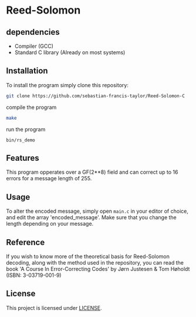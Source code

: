 # Reed-Solomon

## dependencies
- Compiler (GCC)
- Standard C library (Already on most systems)

## Installation
To install the program simply clone this repository:
```bash
git clone https://github.com/sebastian-francis-taylor/Reed-Solomon-C
```
compile the program
```bash
make
```
run the program
```
bin/rs_demo
```

## Features
This program opperates over a GF(2**8) field and can correct up to 16 errors for a message length of 255.

## Usage
To alter the encoded message, simply open `main.c` in your editor of choice, and edit the array 'encoded_message'. Make sure that you change the length depending on your message.

## Reference
If you wish to know more of the theoretical basis for Reed-Solomon decoding, along with the method used in the repository, you can read the book 'A Course In Error-Correcting Codes' by Jørn Justesen & Tom Høholdt (ISBN: 3-03719-001-9)

## License
This project is licensed under [LICENSE](LICENSE).
